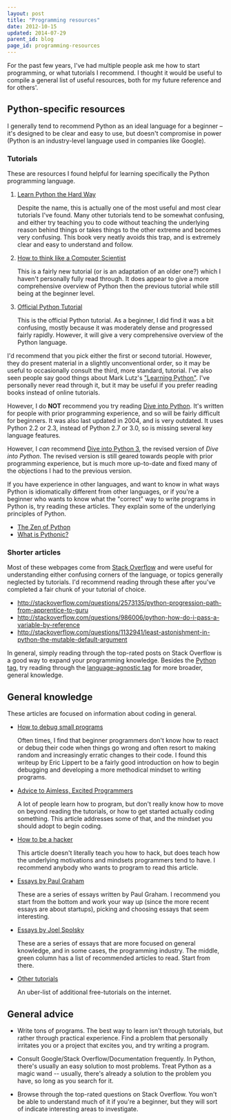 ```yaml
---
layout: post
title: "Programming resources"
date: 2012-10-15
updated: 2014-07-29
parent_id: blog
page_id: programming-resources
---
```


For the past few years, I've had multiple people ask me how to start programming, or what tutorials I recommend. I thought it would be useful to compile a general list of useful resources, both for my future reference and for others'.

## Python-specific resources

I generally tend to recommend Python as an ideal language for a beginner &ndash; it's designed to be clear and easy to use, but doesn't compromise in power (Python is an industry-level language used in companies like Google).

### Tutorials

These are resources I found helpful for learning specifically the Python programming language.

1.  [Learn Python the Hard Way](http://learnpythonthehardway.org/book)

    Despite the name, this is actually one of the most useful and most clear tutorials I've found. Many other tutorials tend to be somewhat confusing, and either try teaching you to code without teaching the underlying reason behind things or takes things to the other extreme and becomes very confusing. This book very neatly avoids this trap, and is extremely clear and easy to understand and follow.
    
2.  [How to think like a Computer Scientist](http://interactivepython.org/courselib/static/thinkcspy/index.html)  

    This is a fairly new tutorial (or is an adaptation of an older one?) which I haven't personally fully read through. It does appear to give a more comprehensive overview of Python then the previous tutorial while still being at the beginner level. 
    
3.  [Official Python Tutorial](http://docs.python.org/release/3.1.5/tutorial/index.html)  

    This is the official Python tutorial. As a beginner, I did find it was a bit confusing, mostly because it was moderately dense and progressed fairly rapidly. However, it will give a very comprehensive overview of the Python language.
    
I'd recommend that you pick either the first or second tutorial. However, they do present material in a slightly unconventional order, so it may be useful to occasionally consult the third, more standard, tutorial. I've also seen people say good things about Mark Lutz's ["Learning Python"](http://www.amazon.com/Learning-Python-Second-Edition-Mark/dp/0596002815). I've personally never read through it, but it may be useful if you prefer reading books instead of online tutorials.

However, I do **NOT** recommend you try reading [Dive into Python](http://www.diveintopython.net/). It's written for people with prior programming experience, and so will be fairly difficult for beginners. It was also last updated in 2004, and is very outdated. It uses Python 2.2 or 2.3, instead of Python 2.7 or 3.0, so is missing several key language features. 

However, I *can* recommend [Dive into Python 3](http://www.diveintopython3.net/), the revised version of _Dive into Python_. The revised version is still geared towards people with prior programming experience, but is much more up-to-date and fixed many of the objections I had to the previous version.

If you have experience in other languages, and want to know in what ways Python is idiomatically different from other languages, or if you're a beginner who wants to know what the "correct" way to write programs in Python is, try reading these articles. They explain some of the underlying principles of Python.

*   [The Zen of Python](http://www.python.org/dev/peps/pep-0020/)
*   [What is Pythonic?](http://blog.startifact.com/posts/older/what-is-pythonic.html)


### Shorter articles

Most of these webpages come from [Stack Overflow](http://stackoverflow.com) and were useful for understanding either confusing corners of the language, or topics generally neglected by tutorials. I'd recommend reading through these after you've completed a fair chunk of your tutorial of choice.

*   <http://stackoverflow.com/questions/2573135/python-progression-path-from-apprentice-to-guru>
*   <http://stackoverflow.com/questions/986006/python-how-do-i-pass-a-variable-by-reference>
*   <http://stackoverflow.com/questions/1132941/least-astonishment-in-python-the-mutable-default-argument>

In general, simply reading through the top-rated posts on Stack Overflow is a good way to expand your programming knowledge. Besides the [Python tag](http://stackoverflow.com/questions/tagged/python), try reading through the [language-agnostic tag](http://stackoverflow.com/questions/tagged/language-agnostic) for more broader, general knowledge.


## General knowledge

These articles are focused on information about coding in general.

*   [How to debug small programs](http://ericlippert.com/2014/03/05/how-to-debug-small-programs/)
    
    Often times, I find that beginner programmers don't know how to react or debug their code when things go wrong and often resort to making random and increasingly erratic changes to their code. I found this writeup by Eric Lippert to be a fairly good introduction on how to begin debugging and developing a more methodical mindset to writing programs.

*   [Advice to Aimless, Excited Programmers](http://prog21.dadgum.com/80.html)  

    A lot of people learn how to program, but don't really know how to move on beyond reading the tutorials, or how to get started actually coding something. This article addresses some of that, and the mindset you should adopt to begin coding.
    
*   [How to be a hacker](http://www.catb.org/esr/faqs/hacker-howto.html)  

    This article doesn't literally teach you how to hack, but does teach how the underlying motivations and mindsets programmers tend to have. I recommend anybody who wants to program to read this article.
    
*   [Essays by Paul Graham](http://paulgraham.com/articles.html)  

    These are a series of essays written by Paul Graham. I recommend you start from the bottom and work your way up (since the more recent essays are about startups), picking and choosing essays that seem interesting. 
    
*   [Essays by Joel Spolsky](http://www.joelonsoftware.com/)  

    These are a series of essays that are more focused on general knowledge, and in some cases, the programming industry. The middle, green column has a list of recommended articles to read. Start from there.
    
*   [Other tutorials](http://stackoverflow.com/questions/194812/list-of-freely-available-programming-books)

    An uber-list of additional free-tutorials on the internet.
    
## General advice

*   Write tons of programs. The best way to learn isn't through tutorials, but rather through practical experience. Find a problem that personally irritates you or a project that excites you, and try writing a program.
    
*   Consult Google/Stack Overflow/Documentation frequently. In Python, there's usually an easy solution to most problems. Treat Python as a magic wand -- usually, there's already a solution to the problem you have, so long as you search for it.
    
*   Browse through the top-rated questions on Stack Overflow. You won't be able to understand much of it if you're a beginner, but they will sort of indicate interesting areas to investigate.

